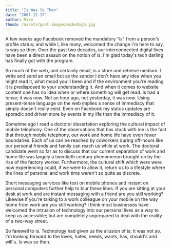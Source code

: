 ```yaml
---
title: "Is Was So Then"
date: "2007-12-17"
author: Mike
thumb: /assets/post-images/mikehigh.jpg
---
```


A few weeks ago Facebook removed the mandatory "is" from a person's profile status; and while I, like many, welcomed the change I'm here to say, is was so then. Over the past two decades, our interconnected digital lives have been a direct assault on the notion of is. I'm glad today's tech darling has finally got with the program.

So much of the web, and certainly email, is a store and retrieve medium. I write and send an email but as the sender I don't have any idea when you might read it, what mood you'll been and if the environment you're reading it is predisposed to your understanding it. And when it comes to website content one has no idea when or where something will get read. Is had a tense; it was now. Not an hour ago, not yesterday, it was now. Using present-tense language on the web implies a sense of immediacy that simply doesn't really exist. Even on Facebook my status updates are sporadic and driven more by events in my life than the immediacy of it.

Sometime ago I read a doctoral dissertation exploring the cultural impact of mobile telephony. One of the observations that has stuck with me is the fact that through mobile telephony, our work and home life have even fewer boundaries. Each of us can be reached by coworkers during off-hours like our personal friends and family can reach us while at work. The doctoral candidate went so far as to discuss that our current separation of work and home life was largely a twentieth century phenomenon brought on by the rise of the factory worker. Furthermore, the cultural shift which were were now experiencing could, if we were to allow it, return us to a lifestyle where the lines of personal and work time weren't so quite as discrete.

Short messaging services like text on mobile phones and instant on personal computers further help to blur these lines. If you are sitting at your desk at work and are instant messaging with a friend are you still working? Likewise if you're talking to a work colleague on your mobile on the way home from work are you still working? I think most businesses have welcomed the intrusion of technology into our personal lives as a way to keep us accessible; but are completely unprepared to deal with the reality of a two-way street.

So farewell to is. Technology had given us the allusion of is; it was not so. I'm looking forward to the loves, hates, needs, wants, has, should's and will's. Is was so then.
